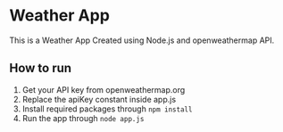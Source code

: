 # Weather App
This is a Weather App Created using Node.js and openweathermap API.

## How to run
1. Get your API key from openweathermap.org
2. Replace the apiKey constant inside app.js
3. Install required packages through `npm install`
4. Run the app through `node app.js`
